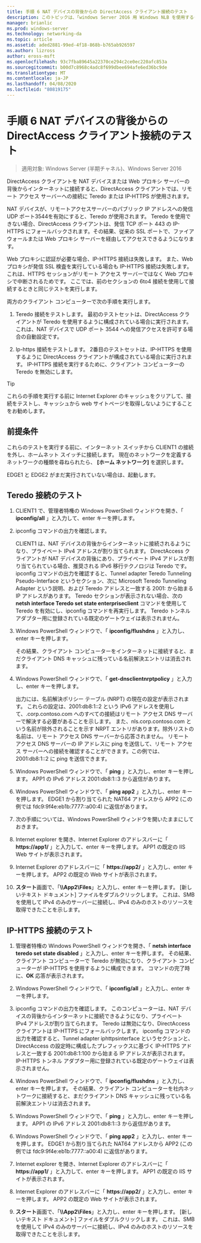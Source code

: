 ```yaml
---
title: 手順 6 NAT デバイスの背後からの DirectAccess クライアント接続のテスト
description: このトピックは、「windows Server 2016 用 Windows NLB を使用するクラスターでの DirectAccess のデモンストレーション」のテストラボガイドに含まれています。
manager: brianlic
ms.prod: windows-server
ms.technology: networking-da
ms.topic: article
ms.assetid: aded2881-99ed-4f18-868b-b765ab926597
ms.author: lizross
author: eross-msft
ms.openlocfilehash: 93c7fba89645a22370ce294c2ce0ec220afc853a
ms.sourcegitcommit: b00d7c8968c4adc8f699dbee694afe6ed36bc9de
ms.translationtype: MT
ms.contentlocale: ja-JP
ms.lasthandoff: 04/08/2020
ms.locfileid: "80819175"
---
```

# <a name="step-6-test-directaccess-client-connectivity-from-behind-a-nat-device"></a>手順 6 NAT デバイスの背後からの DirectAccess クライアント接続のテスト

>適用対象: Windows Server (半期チャネル)、Windows Server 2016

DirectAccess クライアントを NAT デバイスまたは Web プロキシ サーバーの背後からインターネットに接続すると、DirectAccess クライアントでは、リモート アクセス サーバーへの接続に Teredo または IP-HTTPS が使用されます。 

NAT デバイスが、リモートアクセスサーバーのパブリック IP アドレスへの発信 UDP ポート3544を有効にすると、Teredo が使用されます。 Teredo を使用できない場合、DirectAccess クライアントは、発信 TCP ポート 443 の IP-HTTPS にフォールバックされます。その結果、従来の SSL ポートで、ファイアウォールまたは Web プロキシ サーバーを経由してアクセスできるようになります。 

Web プロキシに認証が必要な場合、IP-HTTPS 接続は失敗します。 また、Web プロキシが発信 SSL 検査を実行している場合も IP-HTTPS 接続は失敗します。これは、HTTPS セッションがリモート アクセス サーバーではなく Web プロキシで中断されるためです。 ここでは、前のセクションの 6to4 接続を使用して接続するときと同じテストを実行します。  
  
両方のクライアント コンピューターで次の手順を実行します。  
  
1. Teredo 接続をテストします。 最初のテストセットは、DirectAccess クライアントが Teredo を使用するように構成されている場合に実行されます。 これは、NAT デバイスで UDP ポート 3544 への発信アクセスを許可する場合の自動設定です。  
  
2. Ip-https 接続をテストします。 2番目のテストセットは、IP-HTTPS を使用するように DirectAccess クライアントが構成されている場合に実行されます。 IP-HTTPS 接続を実行するために、クライアント コンピューターの Teredo を無効にします。  
  
> [!TIP]  
> これらの手順を実行する前に Internet Explorer のキャッシュをクリアして、接続をテストし、キャッシュから web サイトページを取得しないようにすることをお勧めします。  
  
## <a name="prerequisites"></a>前提条件

これらのテストを実行する前に、インターネット スイッチから CLIENT1 の接続を外し、ホームネット スイッチに接続します。 現在のネットワークを定義するネットワークの種類を尋ねられたら、 **[ホーム ネットワーク]** を選択します。  
  
EDGE1 と EDGE2 がまだ実行されていない場合は、起動します。  
  
## <a name="test-teredo-connectivity"></a>Teredo 接続のテスト  
  
1. CLIENT1 で、管理者特権の Windows PowerShell ウィンドウを開き、「 **ipconfig/all** 」と入力して、enter キーを押します。  
  
2. ipconfig コマンドの出力を確認します。  
  
   CLIENT1 は、NAT デバイスの背後からインターネットに接続されるようになり、プライベート IPv4 アドレスが割り当てられます。 DirectAccess クライアントが NAT デバイスの背後にあり、プライベート IPv4 アドレスが割り当てられている場合、推奨される IPv6 移行テクノロジは Teredo です。 ipconfig コマンドの出力を確認すると、Tunnel adapter Teredo Tunneling Pseudo-Interface というセクション、次に Microsoft Teredo Tunneling Adapter という説明、および Teredo アドレスと一致する 2001: から始まる IP アドレスがあります。 Teredo セクションが表示されない場合、次の **netsh interface Teredo set state enterpriseclient** コマンドを使用して Teredo を有効にし、ipconfig コマンドを再実行します。 Teredo トンネル アダプター用に登録されている既定のゲートウェイは表示されません。  
  
3. Windows PowerShell ウィンドウで、「 **ipconfig/flushdns** 」と入力し、enter キーを押します。  
  
   その結果、クライアント コンピューターをインターネットに接続すると、まだクライアント DNS キャッシュに残っている名前解決エントリは消去されます。  
  
4. Windows PowerShell ウィンドウで、「 **get-dnsclientnrptpolicy** 」と入力し、enter キーを押します。  
  
   出力には、名前解決ポリシー テーブル (NRPT) の現在の設定が表示されます。 これらの設定は、2001:db8:1::2 という IPv6 アドレスを使用して、.corp.contoso.com へのすべての接続はリモート アクセス DNS サーバーで解決する必要があることを示します。 また、nls.corp.contoso.com という名前が除外されることを示す NRPT エントリがあります。除外リストの名前は、リモート アクセス DNS サーバーから応答されません。 リモート アクセス DNS サーバーの IP アドレスに ping を送信して、リモート アクセス サーバーへの接続を確認することができます。この例では、2001:db8:1::2 に ping を送信できます。  
  
5. Windows PowerShell ウィンドウで、「 **ping** 」と入力し、enter キーを押します。 APP1 の IPv6 アドレス 2001:db8:1::3 から返信があります。  
  
6. Windows PowerShell ウィンドウで、「 **ping app2** 」と入力し、enter キーを押します。 EDGE1 から割り当てられた NAT64 アドレスから APP2 (この例では fdc9:9f4e:eb1b:7777::a00:4) に返信があります。  
  
7. 次の手順については、Windows PowerShell ウィンドウを開いたままにしておきます。  
  
8. Internet explorer を開き、Internet Explorer のアドレスバーに「 **https://app1/** 」と入力して、enter キーを押します。 APP1 の既定の IIS Web サイトが表示されます。  
  
9. Internet Explorer のアドレスバーに「 **https://app2/** 」と入力し、enter キーを押します。 APP2 の既定の Web サイトが表示されます。  
  
10. **スタート**画面で、「<strong>\\\App2\Files</strong>」と入力し、enter キーを押します。 [新しいテキスト ドキュメント] ファイルをダブルクリックします。 これは、SMB を使用して IPv4 のみのサーバーに接続し、IPv4 のみのホストのリソースを取得できたことを示します。  
  
## <a name="test-ip-https-connectivity"></a>IP-HTTPS 接続のテスト  
  
1. 管理者特権の Windows PowerShell ウィンドウを開き、「 **netsh interface teredo set state disabled** 」と入力し、enter キーを押します。 その結果、クライアント コンピューターで Teredo が無効になり、クライアント コンピューターが IP-HTTPS を使用するように構成できます。 コマンドの完了時に、**OK** 応答が表示されます。  
  
2. Windows PowerShell ウィンドウで、「 **ipconfig/all** 」と入力し、enter キーを押します。  
  
3. ipconfig コマンドの出力を確認します。 このコンピューターは、NAT デバイスの背後からインターネットに接続できるようになり、プライベート IPv4 アドレスが割り当てられます。 Teredo は無効になり、DirectAccess クライアントは IP-HTTPS にフォールバックします。 ipconfig コマンドの出力を確認すると、Tunnel adapter iphttpsinterface というセクションと、DirectAccess の設定時に構成したプレフィックスに基づく IP-HTTPS アドレスと一致する 2001:db8:1:100 から始まる IP アドレスが表示されます。 IP-HTTPS トンネル アダプター用に登録されている既定のゲートウェイは表示されません。  
  
4. Windows PowerShell ウィンドウで、「 **ipconfig/flushdns** 」と入力し、enter キーを押します。 その結果、クライアント コンピューターを社内ネットワークに接続すると、まだクライアント DNS キャッシュに残っている名前解決エントリは消去されます。  
  
5. Windows PowerShell ウィンドウで、「 **ping** 」と入力し、enter キーを押します。 APP1 の IPv6 アドレス 2001:db8:1::3 から返信があります。  
  
6. Windows PowerShell ウィンドウで、「 **ping app2** 」と入力し、enter キーを押します。 EDGE1 から割り当てられた NAT64 アドレスから APP2 (この例では fdc9:9f4e:eb1b:7777::a00:4) に返信があります。  
  
7. Internet explorer を開き、Internet Explorer のアドレスバーに「 **https://app1/** 」と入力して、enter キーを押します。 APP1 の既定の IIS サイトが表示されます。  
  
8. Internet Explorer のアドレスバーに「 **https://app2/** 」と入力し、enter キーを押します。 APP2 の既定の Web サイトが表示されます。  
  
9. **スタート**画面で、「<strong>\\\App2\Files</strong>」と入力し、enter キーを押します。 [新しいテキスト ドキュメント] ファイルをダブルクリックします。 これは、SMB を使用して IPv4 のみのサーバーに接続し、IPv4 のみのホストのリソースを取得できたことを示します。
